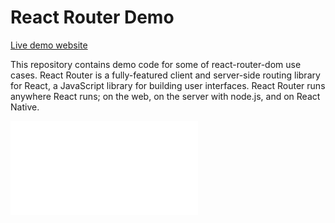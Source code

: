 React Router Demo
=================  

[Live demo website](https://utkarsh-react-router-demo.netlify.app/)

This repository contains demo code for some of react-router-dom use cases. React Router is a fully-featured client and server-side routing library for React, a JavaScript library for building user interfaces. React Router runs anywhere React runs; on the web, on the server with node.js, and on React Native.

![Welcome Page](./assets/welcome_page.js)